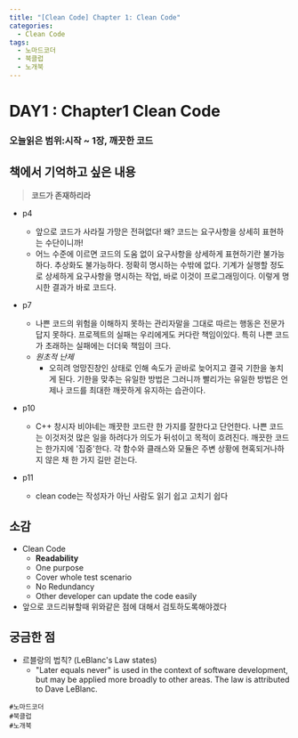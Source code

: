```yaml
---
title: "[Clean Code] Chapter 1: Clean Code"
categories:
  - Clean Code
tags:
  - 노마드코더
  - 북클럽
  - 노개북 
---
```


# DAY1 : Chapter1 Clean Code
### 오늘읽은 범위:시작 ~ 1장, 깨끗한 코드

## 책에서 기억하고 싶은 내용
> **코드가 존재하리라**  



- p4
    - 앞으로 코드가 사라질 가망은 전혀없다! 왜? 코드는 요구사항을 상세히 표현하는 수단이니까!
    - 어느 수준에 이르면 코드의 도움 없이 요구사항을 상세하게 표현하기란 불가능하다. 추상화도 불가능하다. 정확히 명시하는 수밖에 없다. 기계가 실행할 정도로 상세하게 요구사항을 명시하는 작업, 바로 이것이 프로그래밍이다. 이렇게 명시한 결과가 바로 코드다.

- p7
    - 나쁜 코드의 위험을 이해하지 못하는 관리자말을 그대로 따르는 행동은 전문가 답지 못하다. 프로젝트의 실패는 우리에게도 커다란 책임이있다. 특히 나쁜 코드가 초래하는 실패에는 더더욱 책임이 크다.
    - *원초적 난제*
        - 오히려 엉망진창인 상태로 인해 속도가 곧바로 늦어지고 결국 기한을 놓치게 된다. 기한을 맞추는 유일한 방법은 그러니까 빨리가는 유일한 방법은 언제나 코드를 최대한 깨끗하게 유지하는 습관이다.

- p10
    - C++ 창시자 비야네는 깨끗한 코드란 한 가지를 잘한다고 단언한다. 나쁜 코드는 이것저것 많은 일을 하려다가 의도가 뒤섞이고 목적이 흐려진다. 깨끗한 코드는 한가지에 '집중'한다. 각 함수와 클래스와 모듈은 주변 상황에 현혹되거나하지 않은 채 한 가지 길만 걷는다.

- p11
    - clean code는 작성자가 아닌 사람도 읽기 쉽고 고치기 쉽다

## 소감
- Clean Code
    - **Readability**
    - One purpose
    - Cover whole test scenario
    - No Redundancy
    - Other developer can update the code easily
- 앞으로 코드리뷰할때 위와같은 점에 대해서 검토하도록해야겠다

## 궁금한 점
- 르블랑의 법칙? (LeBlanc's Law states) 
    - "Later equals never" is used in the context of software development, but may be applied more broadly to other areas. The law is attributed to Dave LeBlanc.

`#노마드코더`  
`#북클럽`  
`#노개북` 